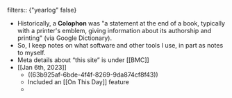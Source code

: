 filters:: {"yearlog" false}

- Historically, a **Colophon** was "a statement at the end of a book, typically with a printer's emblem, giving information about its authorship and printing" (via Google Dictionary).
- So, I keep notes on what software and other tools I use, in part as notes to myself.
- Meta details about “this site” is under [[BMC]]
- [[Jan 6th, 2023]]
	- ((63b925af-6bde-4f4f-8269-9da874cf8f43))
	- Included an [[On This Day]] feature
	-
